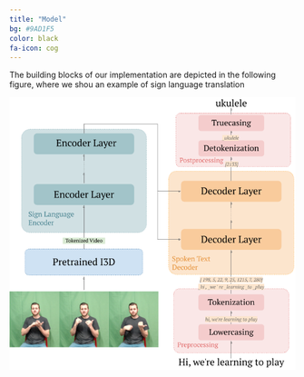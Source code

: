 ```yaml
---
title: "Model"
bg: #9AD1F5
color: black
fa-icon: cog
---
```


The building blocks of our implementation are depicted in the following figure, where we shou an example of sign language translation

<img src="./assets/architecture.png" alt="model"/>
